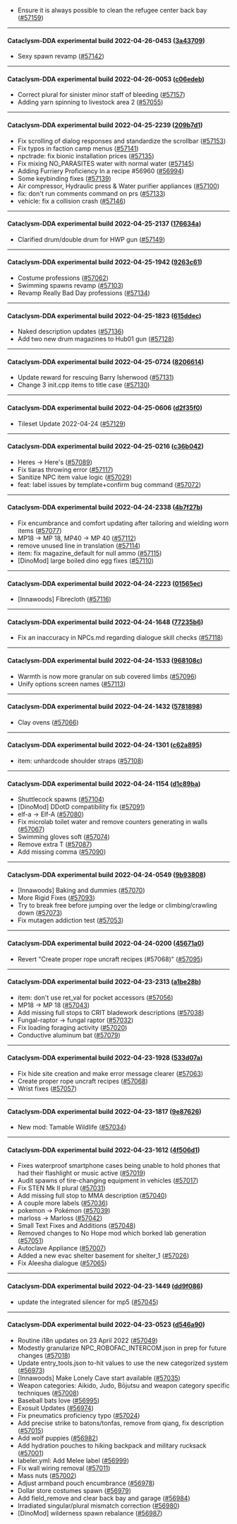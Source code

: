 * Ensure it is always possible to clean the refugee center back bay ([#57159](https://github.com/CleverRaven/Cataclysm-DDA/pull/57159))

---

#### Cataclysm-DDA experimental build 2022-04-26-0453 ([3a43709](https://github.com/CleverRaven/Cataclysm-DDA/releases/tag/cdda-experimental-2022-04-26-0453))

* Sexy spawn revamp ([#57142](https://github.com/CleverRaven/Cataclysm-DDA/pull/57142))

---

#### Cataclysm-DDA experimental build 2022-04-26-0053 ([c06edeb](https://github.com/CleverRaven/Cataclysm-DDA/releases/tag/cdda-experimental-2022-04-26-0053))

* Correct plural for sinister minor staff of bleeding ([#57157](https://github.com/CleverRaven/Cataclysm-DDA/pull/57157))
* Adding yarn spinning to livestock area 2 ([#57055](https://github.com/CleverRaven/Cataclysm-DDA/pull/57055))

---

#### Cataclysm-DDA experimental build 2022-04-25-2239 ([209b7d1](https://github.com/CleverRaven/Cataclysm-DDA/releases/tag/cdda-experimental-2022-04-25-2239))

* Fix scrolling of dialog responses and standardize the scrollbar ([#57153](https://github.com/CleverRaven/Cataclysm-DDA/pull/57153))
* Fix typos in faction camp menus ([#57141](https://github.com/CleverRaven/Cataclysm-DDA/pull/57141))
* npctrade: fix bionic installation prices ([#57135](https://github.com/CleverRaven/Cataclysm-DDA/pull/57135))
* Fix mixing NO_PARASITES water with normal water ([#57145](https://github.com/CleverRaven/Cataclysm-DDA/pull/57145))
* Adding Furriery Proficiency In a recipe #56960 ([#56994](https://github.com/CleverRaven/Cataclysm-DDA/pull/56994))
* Some keybinding fixes ([#57139](https://github.com/CleverRaven/Cataclysm-DDA/pull/57139))
* Air compressor, Hydraulic press & Water purifier appliances ([#57100](https://github.com/CleverRaven/Cataclysm-DDA/pull/57100))
* fix: don't run comments command on prs ([#57133](https://github.com/CleverRaven/Cataclysm-DDA/pull/57133))
* vehicle: fix a collision crash ([#57146](https://github.com/CleverRaven/Cataclysm-DDA/pull/57146))

---

#### Cataclysm-DDA experimental build 2022-04-25-2137 ([176634a](https://github.com/CleverRaven/Cataclysm-DDA/releases/tag/cdda-experimental-2022-04-25-2137))

* Clarified drum/double drum for HWP gun ([#57149](https://github.com/CleverRaven/Cataclysm-DDA/pull/57149))

---

#### Cataclysm-DDA experimental build 2022-04-25-1942 ([9263c61](https://github.com/CleverRaven/Cataclysm-DDA/releases/tag/cdda-experimental-2022-04-25-1942))

* Costume professions ([#57062](https://github.com/CleverRaven/Cataclysm-DDA/pull/57062))
* Swimming spawns revamp ([#57103](https://github.com/CleverRaven/Cataclysm-DDA/pull/57103))
* Revamp Really Bad Day professions ([#57134](https://github.com/CleverRaven/Cataclysm-DDA/pull/57134))

---

#### Cataclysm-DDA experimental build 2022-04-25-1823 ([615ddec](https://github.com/CleverRaven/Cataclysm-DDA/releases/tag/cdda-experimental-2022-04-25-1823))

* Naked description updates ([#57136](https://github.com/CleverRaven/Cataclysm-DDA/pull/57136))
* Add two new drum magazines to Hub01 gun ([#57128](https://github.com/CleverRaven/Cataclysm-DDA/pull/57128))

---

#### Cataclysm-DDA experimental build 2022-04-25-0724 ([8206614](https://github.com/CleverRaven/Cataclysm-DDA/releases/tag/cdda-experimental-2022-04-25-0724))

* Update reward for rescuing Barry Isherwood ([#57131](https://github.com/CleverRaven/Cataclysm-DDA/pull/57131))
* Change 3 init.cpp items to title case ([#57130](https://github.com/CleverRaven/Cataclysm-DDA/pull/57130))

---

#### Cataclysm-DDA experimental build 2022-04-25-0606 ([d2f35f0](https://github.com/CleverRaven/Cataclysm-DDA/releases/tag/cdda-experimental-2022-04-25-0606))

* Tileset Update 2022-04-24 ([#57129](https://github.com/CleverRaven/Cataclysm-DDA/pull/57129))

---

#### Cataclysm-DDA experimental build 2022-04-25-0216 ([c36b042](https://github.com/CleverRaven/Cataclysm-DDA/releases/tag/cdda-experimental-2022-04-25-0216))

* Heres → Here's ([#57089](https://github.com/CleverRaven/Cataclysm-DDA/pull/57089))
* Fix tiaras throwing error ([#57117](https://github.com/CleverRaven/Cataclysm-DDA/pull/57117))
* Sanitize NPC item value logic ([#57029](https://github.com/CleverRaven/Cataclysm-DDA/pull/57029))
* feat: label issues by template+confirm bug command ([#57072](https://github.com/CleverRaven/Cataclysm-DDA/pull/57072))

---

#### Cataclysm-DDA experimental build 2022-04-24-2338 ([4b7f27b](https://github.com/CleverRaven/Cataclysm-DDA/releases/tag/cdda-experimental-2022-04-24-2338))

* Fix encumbrance and comfort updating after tailoring and wielding worn items ([#57077](https://github.com/CleverRaven/Cataclysm-DDA/pull/57077))
* MP18 → MP 18, MP40 → MP 40 ([#57112](https://github.com/CleverRaven/Cataclysm-DDA/pull/57112))
* remove unused line in translation ([#57114](https://github.com/CleverRaven/Cataclysm-DDA/pull/57114))
* item: fix magazine_default for null ammo ([#57115](https://github.com/CleverRaven/Cataclysm-DDA/pull/57115))
* [DinoMod] large boiled dino egg fixes ([#57110](https://github.com/CleverRaven/Cataclysm-DDA/pull/57110))

---

#### Cataclysm-DDA experimental build 2022-04-24-2223 ([01565ec](https://github.com/CleverRaven/Cataclysm-DDA/releases/tag/cdda-experimental-2022-04-24-2223))

* [Innawoods] Fibrecloth ([#57116](https://github.com/CleverRaven/Cataclysm-DDA/pull/57116))

---

#### Cataclysm-DDA experimental build 2022-04-24-1648 ([77235b6](https://github.com/CleverRaven/Cataclysm-DDA/releases/tag/cdda-experimental-2022-04-24-1648))

* Fix an inaccuracy in NPCs.md regarding dialogue skill checks ([#57118](https://github.com/CleverRaven/Cataclysm-DDA/pull/57118))

---

#### Cataclysm-DDA experimental build 2022-04-24-1533 ([968108c](https://github.com/CleverRaven/Cataclysm-DDA/releases/tag/cdda-experimental-2022-04-24-1533))

* Warmth is now more granular on sub covered limbs ([#57096](https://github.com/CleverRaven/Cataclysm-DDA/pull/57096))
* Unify options screen names ([#57113](https://github.com/CleverRaven/Cataclysm-DDA/pull/57113))

---

#### Cataclysm-DDA experimental build 2022-04-24-1432 ([5781898](https://github.com/CleverRaven/Cataclysm-DDA/releases/tag/cdda-experimental-2022-04-24-1432))

* Clay ovens ([#57066](https://github.com/CleverRaven/Cataclysm-DDA/pull/57066))

---

#### Cataclysm-DDA experimental build 2022-04-24-1301 ([c62a895](https://github.com/CleverRaven/Cataclysm-DDA/releases/tag/cdda-experimental-2022-04-24-1301))

* item: unhardcode shoulder straps ([#57108](https://github.com/CleverRaven/Cataclysm-DDA/pull/57108))

---

#### Cataclysm-DDA experimental build 2022-04-24-1154 ([d1c89ba](https://github.com/CleverRaven/Cataclysm-DDA/releases/tag/cdda-experimental-2022-04-24-1154))

* Shuttlecock spawns ([#57104](https://github.com/CleverRaven/Cataclysm-DDA/pull/57104))
* [DinoMod] DDotD compatibility fix ([#57091](https://github.com/CleverRaven/Cataclysm-DDA/pull/57091))
* elf-a → Elf-A ([#57080](https://github.com/CleverRaven/Cataclysm-DDA/pull/57080))
* Fix microlab toilet water and remove counters generating in walls ([#57067](https://github.com/CleverRaven/Cataclysm-DDA/pull/57067))
* Swimming gloves soft ([#57074](https://github.com/CleverRaven/Cataclysm-DDA/pull/57074))
* Remove extra T ([#57087](https://github.com/CleverRaven/Cataclysm-DDA/pull/57087))
* Add missing comma ([#57090](https://github.com/CleverRaven/Cataclysm-DDA/pull/57090))

---

#### Cataclysm-DDA experimental build 2022-04-24-0549 ([9b93808](https://github.com/CleverRaven/Cataclysm-DDA/releases/tag/cdda-experimental-2022-04-24-0549))

* [Innawoods] Baking and dummies ([#57070](https://github.com/CleverRaven/Cataclysm-DDA/pull/57070))
* More Rigid Fixes ([#57093](https://github.com/CleverRaven/Cataclysm-DDA/pull/57093))
* Try to break free before jumping over the ledge or climbing/crawling down ([#57073](https://github.com/CleverRaven/Cataclysm-DDA/pull/57073))
* Fix mutagen addiction test ([#57053](https://github.com/CleverRaven/Cataclysm-DDA/pull/57053))

---

#### Cataclysm-DDA experimental build 2022-04-24-0200 ([45671a0](https://github.com/CleverRaven/Cataclysm-DDA/releases/tag/cdda-experimental-2022-04-24-0200))

* Revert "Create proper rope uncraft recipes (#57068)" ([#57095](https://github.com/CleverRaven/Cataclysm-DDA/pull/57095))

---

#### Cataclysm-DDA experimental build 2022-04-23-2313 ([a1be28b](https://github.com/CleverRaven/Cataclysm-DDA/releases/tag/cdda-experimental-2022-04-23-2313))

* item: don't use ret_val for pocket accessors ([#57056](https://github.com/CleverRaven/Cataclysm-DDA/pull/57056))
* MP18 → MP 18 ([#57043](https://github.com/CleverRaven/Cataclysm-DDA/pull/57043))
* Add missing full stops to CRIT bladework descriptions ([#57038](https://github.com/CleverRaven/Cataclysm-DDA/pull/57038))
* Fungal-raptor → fungal raptor ([#57032](https://github.com/CleverRaven/Cataclysm-DDA/pull/57032))
* Fix loading foraging activity ([#57020](https://github.com/CleverRaven/Cataclysm-DDA/pull/57020))
* Conductive aluminum bat ([#57079](https://github.com/CleverRaven/Cataclysm-DDA/pull/57079))

---

#### Cataclysm-DDA experimental build 2022-04-23-1928 ([533d07a](https://github.com/CleverRaven/Cataclysm-DDA/releases/tag/cdda-experimental-2022-04-23-1928))

* Fix hide site creation and make error message clearer ([#57063](https://github.com/CleverRaven/Cataclysm-DDA/pull/57063))
* Create proper rope uncraft recipes ([#57068](https://github.com/CleverRaven/Cataclysm-DDA/pull/57068))
* Wrist fixes ([#57057](https://github.com/CleverRaven/Cataclysm-DDA/pull/57057))

---

#### Cataclysm-DDA experimental build 2022-04-23-1817 ([9e87626](https://github.com/CleverRaven/Cataclysm-DDA/releases/tag/cdda-experimental-2022-04-23-1817))

* New mod: Tamable Wildlife ([#57034](https://github.com/CleverRaven/Cataclysm-DDA/pull/57034))

---

#### Cataclysm-DDA experimental build 2022-04-23-1612 ([4f506d1](https://github.com/CleverRaven/Cataclysm-DDA/releases/tag/cdda-experimental-2022-04-23-1612))

* Fixes waterproof smartphone cases being unable to hold phones that had their flashlight or music active ([#57019](https://github.com/CleverRaven/Cataclysm-DDA/pull/57019))
* Audit spawns of tire-changing equipment in vehicles ([#57017](https://github.com/CleverRaven/Cataclysm-DDA/pull/57017))
* Fix STEN Mk II plural ([#57031](https://github.com/CleverRaven/Cataclysm-DDA/pull/57031))
* Add missing full stop to MMA description ([#57040](https://github.com/CleverRaven/Cataclysm-DDA/pull/57040))
* A couple more labels ([#57036](https://github.com/CleverRaven/Cataclysm-DDA/pull/57036))
* pokemon → Pokémon ([#57039](https://github.com/CleverRaven/Cataclysm-DDA/pull/57039))
* marloss → Marloss ([#57042](https://github.com/CleverRaven/Cataclysm-DDA/pull/57042))
* Small Text Fixes and Additions ([#57048](https://github.com/CleverRaven/Cataclysm-DDA/pull/57048))
* Removed changes to No Hope mod which borked lab generation ([#57051](https://github.com/CleverRaven/Cataclysm-DDA/pull/57051))
* Autoclave Appliance ([#57007](https://github.com/CleverRaven/Cataclysm-DDA/pull/57007))
* Added a new evac shelter basement for shelter_1 ([#57026](https://github.com/CleverRaven/Cataclysm-DDA/pull/57026))
* Fix Aleesha dialogue ([#57065](https://github.com/CleverRaven/Cataclysm-DDA/pull/57065))

---

#### Cataclysm-DDA experimental build 2022-04-23-1449 ([dd9f086](https://github.com/CleverRaven/Cataclysm-DDA/releases/tag/cdda-experimental-2022-04-23-1449))

* update the integrated silencer for mp5  ([#57045](https://github.com/CleverRaven/Cataclysm-DDA/pull/57045))

---

#### Cataclysm-DDA experimental build 2022-04-23-0523 ([d546a90](https://github.com/CleverRaven/Cataclysm-DDA/releases/tag/cdda-experimental-2022-04-23-0523))

* Routine i18n updates on 23 April 2022 ([#57049](https://github.com/CleverRaven/Cataclysm-DDA/pull/57049))
* Modestly granularize NPC_ROBOFAC_INTERCOM.json in prep for future changes ([#57018](https://github.com/CleverRaven/Cataclysm-DDA/pull/57018))
* Update entry_tools.json to-hit values to use the new categorized system ([#56973](https://github.com/CleverRaven/Cataclysm-DDA/pull/56973))
* [Innawoods] Make Lonely Cave start available ([#57035](https://github.com/CleverRaven/Cataclysm-DDA/pull/57035))
* Weapon categories: Aikido, Judo, Bōjutsu and weapon category specific techniques ([#57008](https://github.com/CleverRaven/Cataclysm-DDA/pull/57008))
* Baseball bats love ([#56995](https://github.com/CleverRaven/Cataclysm-DDA/pull/56995))
* Exosuit Updates ([#56974](https://github.com/CleverRaven/Cataclysm-DDA/pull/56974))
* Fix pneumatics proficiency typo ([#57024](https://github.com/CleverRaven/Cataclysm-DDA/pull/57024))
* Add precise strike to batons/tonfas, remove from qiang, fix description ([#57015](https://github.com/CleverRaven/Cataclysm-DDA/pull/57015))
* Add wolf puppies ([#56982](https://github.com/CleverRaven/Cataclysm-DDA/pull/56982))
* Add hydration pouches to hiking backpack and military rucksack ([#57001](https://github.com/CleverRaven/Cataclysm-DDA/pull/57001))
* labeler.yml: Add Melee label ([#56999](https://github.com/CleverRaven/Cataclysm-DDA/pull/56999))
* Fix wall wiring removal ([#57011](https://github.com/CleverRaven/Cataclysm-DDA/pull/57011))
* Mass nuts ([#57002](https://github.com/CleverRaven/Cataclysm-DDA/pull/57002))
* Adjust armband pouch encumbrance ([#56978](https://github.com/CleverRaven/Cataclysm-DDA/pull/56978))
* Dollar store costumes spawn ([#56979](https://github.com/CleverRaven/Cataclysm-DDA/pull/56979))
* Add field_remove and clear back bay and garage ([#56984](https://github.com/CleverRaven/Cataclysm-DDA/pull/56984))
* Irradiated singular/plural mismatch correction ([#56980](https://github.com/CleverRaven/Cataclysm-DDA/pull/56980))
* [DinoMod] wilderness spawn rebalance ([#56987](https://github.com/CleverRaven/Cataclysm-DDA/pull/56987))
